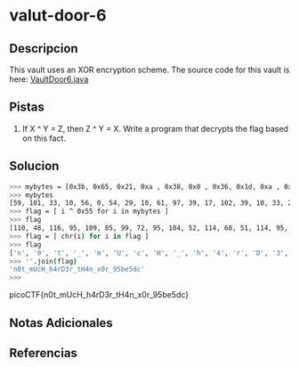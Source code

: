 # valut-door-6

## Descripcion
This vault uses an XOR encryption scheme. The source code for this vault is here: [VaultDoor6.java](https://jupiter.challenges.picoctf.org/static/cdb33ffba609e2521797aac66320ec65/VaultDoor6.java)

## Pistas
1. If X ^ Y = Z, then Z ^ Y = X. Write a program that decrypts the flag based on this fact.

## Solucion 
```bash
>>> mybytes = [0x3b, 0x65, 0x21, 0xa , 0x38, 0x0 , 0x36, 0x1d, 0xa , 0x3d, 0x61, 0x27, 0x11, 0x66, 0x27, 0xa , 0x21, 0x1d, 0x61, 0x3b, 0xa , 0x2d, 0x65, 0x27, 0xa , 0x6c, 0x60, 0x37, 0x30, 0x60, 0x31, 0x36,]
>>> mybytes
[59, 101, 33, 10, 56, 0, 54, 29, 10, 61, 97, 39, 17, 102, 39, 10, 33, 29, 97, 59, 10, 45, 101, 39, 10, 108, 96, 55, 48, 96, 49, 54]
>>> flag = [ i ^ 0x55 for i in mybytes ]
>>> flag
[110, 48, 116, 95, 109, 85, 99, 72, 95, 104, 52, 114, 68, 51, 114, 95, 116, 72, 52, 110, 95, 120, 48, 114, 95, 57, 53, 98, 101, 53, 100, 99]
>>> flag = [ chr(i) for i in flag ]
>>> flag
['n', '0', 't', '_', 'm', 'U', 'c', 'H', '_', 'h', '4', 'r', 'D', '3', 'r', '_', 't', 'H', '4', 'n', '_', 'x', '0', 'r', '_', '9', '5', 'b', 'e', '5', 'd', 'c']
>>> ''.join(flag)
'n0t_mUcH_h4rD3r_tH4n_x0r_95be5dc'
>>> 
```
picoCTF{n0t_mUcH_h4rD3r_tH4n_x0r_95be5dc}

## Notas Adicionales

## Referencias